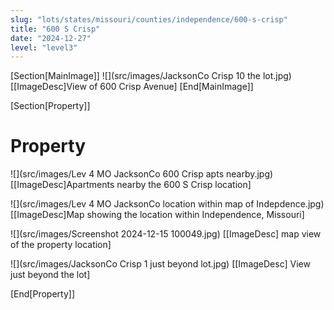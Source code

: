 ```yaml
---
slug: "lots/states/missouri/counties/independence/600-s-crisp"
title: "600 S Crisp"
date: "2024-12-27"
level: "level3"
---
```


[Section[MainImage]]
![](src/images/JacksonCo Crisp 10 the lot.jpg)
[[ImageDesc]View of 600 Crisp Avenue]
[End[MainImage]]

[Section[Property]]
# Property

![](src/images/Lev 4 MO JacksonCo 600 Crisp apts nearby.jpg)
[[ImageDesc]Apartments nearby the 600 S Crisp location]

![](src/images/Lev 4 MO JacksonCo location within map of Indepdence.jpg)
[[ImageDesc]Map showing the location within Independence, Missouri]

![](src/images/Screenshot 2024-12-15 100049.jpg)
[[ImageDesc] map view of the property location]   

![](src/images/JacksonCo Crisp 1 just beyond lot.jpg)
[[ImageDesc] View just beyond the lot]


[End[Property]]

